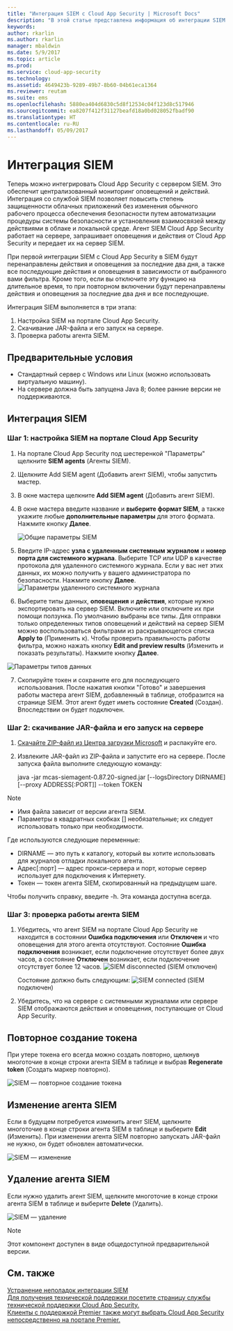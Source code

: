 ```yaml
---
title: "Интеграция SIEM с Cloud App Security | Microsoft Docs"
description: "В этой статье представлена информация об интеграции SIEM с Cloud App Security."
keywords: 
author: rkarlin
ms.author: rkarlin
manager: mbaldwin
ms.date: 5/9/2017
ms.topic: article
ms.prod: 
ms.service: cloud-app-security
ms.technology: 
ms.assetid: 4649423b-9289-49b7-8b60-04b61eca1364
ms.reviewer: reutam
ms.suite: ems
ms.openlocfilehash: 5880ea404d6830c5d8f12534c04f123d8c517946
ms.sourcegitcommit: ea8207f412f31127beafd18a0bd028052fbadf90
ms.translationtype: HT
ms.contentlocale: ru-RU
ms.lasthandoff: 05/09/2017
---
```

# <a name="siem-integration"></a>Интеграция SIEM
    
Теперь можно интегрировать Cloud App Security с сервером SIEM. Это обеспечит централизованный мониторинг оповещений и действий. Интеграция со службой SIEM позволяет повысить степень защищенности облачных приложений без изменения обычного рабочего процесса обеспечения безопасности путем автоматизации процедуры системы безопасности и установления взаимосвязей между действиями в облаке и локальной среде. Агент SIEM Cloud App Security работает на сервере, запрашивает оповещения и действия от Cloud App Security и передает их на сервер SIEM.

При первой интеграции SIEM с Cloud App Security в SIEM будут перенаправлены действия и оповещения за последние два дня, а также все последующие действия и оповещения в зависимости от выбранного вами фильтра. Кроме того, если вы отключите эту функцию на длительное время, то при повторном включении будут перенаправлены действия и оповещения за последние два дня и все последующие.

Интеграция SIEM выполняется в три этапа:
1. Настройка SIEM на портале Cloud App Security. 
2. Скачивание JAR-файла и его запуск на сервере.
3. Проверка работы агента SIEM.

## <a name="prerequisites"></a>Предварительные условия

- Стандартный сервер с Windows или Linux (можно использовать виртуальную машину).
- На сервере должна быть запущена Java 8; более ранние версии не поддерживаются.

## <a name="integrating-with-your-siem"></a>Интеграция SIEM

### <a name="step-1-set-it-up-in-the-cloud-app-security-portal"></a>Шаг 1: настройка SIEM на портале Cloud App Security

1. На портале Cloud App Security под шестеренкой "Параметры" щелкните **SIEM agents** (Агенты SIEM).

2. Щелкните Add SIEM agent (Добавить агент SIEM), чтобы запустить мастер.
3. В окне мастера щелкните **Add SIEM agent** (Добавить агент SIEM).    
4. В окне мастера введите название и **выберите формат SIEM**, а также укажите любые **дополнительные параметры** для этого формата. Нажмите кнопку **Далее**.

   ![Общие параметры SIEM](./media/siem1.png)

5. Введите IP-адрес **узла с удаленным системным журналом** и **номер порта для системного журнала**. Выберите TCP или UDP в качестве протокола для удаленного системного журнала.
Если у вас нет этих данных, их можно получить у вашего администратора по безопасности.
Нажмите кнопку **Далее**.
  ![Параметры удаленного системного журнала](./media/siem2.png)

6. Выберите типы данных, **оповещения** и **действия**, которые нужно экспортировать на сервер SIEM. Включите или отключите их при помощи ползунка. По умолчанию выбраны все типы. Для отправки только определенных типов оповещений и действий на сервер SIEM можно воспользоваться фильтрами из раскрывающегося списка **Apply to** (Применить к).
Чтобы проверить правильность работы фильтра, можно нажать кнопку **Edit and preview results** (Изменить и показать результаты). Нажмите кнопку **Далее**. 

  ![Параметры типов данных](./media/siem3.png)

7. Скопируйте токен и сохраните его для последующего использования. После нажатия кнопки "Готово" и завершения работы мастера агент SIEM, добавленный в таблице, отобразится на странице SIEM. Этот агент будет иметь состояние **Created** (Создан). Впоследствии он будет подключен.

### <a name="step-2-download-the-jar-file-and-run-it-on-your-server"></a>Шаг 2: скачивание JAR-файла и его запуск на сервере

1. [Скачайте ZIP-файл из Центра загрузки Microsoft](https://go.microsoft.com/fwlink/?linkid=838596) и распакуйте его.

2. Извлеките JAR-файл из ZIP-файла и запустите его на сервере.
 После запуска файла выполните следующую команду:
    
      java -jar mcas-siemagent-0.87.20-signed.jar [--logsDirectory DIRNAME] [--proxy ADDRESS[:PORT]] --token TOKEN
> [!NOTE]
> - Имя файла зависит от версии агента SIEM.
> - Параметры в квадратных скобках [] необязательные; их следует использовать только при необходимости.

Где используются следующие переменные:
- DIRNAME — это путь к каталогу, который вы хотите использовать для журналов отладки локального агента.
- Адрес[:порт] — адрес прокси-сервера и порт, которые сервер использует для подключения к Интернету.
- Токен — токен агента SIEM, скопированный на предыдущем шаге.

Чтобы получить справку, введите -h. Эта команда доступна всегда.



### <a name="step-3-validate-that-the-siem-agent-is-working"></a>Шаг 3: проверка работы агента SIEM

1. Убедитесь, что агент SIEM на портале Cloud App Security не находится в состоянии **Ошибка подключения** или **Отключен** и что оповещения для этого агента отсутствуют. Состояние **Ошибка подключения** возникает, если подключение отсутствует более двух часов, а состояние **Отключен** возникает, если подключение отсутствует более 12 часов.
 ![SIEM disconnected](./media/siem-not-connected.png) (SIEM отключен)
 
   Состояние должно быть следующим:  ![SIEM connected](./media/siem-connected.png) (SIEM подключен)

2. Убедитесь, что на сервере с системными журналами или сервере SIEM отображаются действия и оповещения, поступающие от Cloud App Security.


## <a name="regenerating-your-token"></a>Повторное создание токена
При утере токена его всегда можно создать повторно, щелкнув многоточие в конце строки агента SIEM в таблице и выбрав **Regenerate token** (Создать маркер повторно).

 ![SIEM — повторное создание токена](./media/siem-regenerate-token.png)

## <a name="editing-your-siem-agent"></a>Изменение агента SIEM 
Если в будущем потребуется изменить агент SIEM, щелкните многоточие в конце строки агента SIEM в таблице и выберите **Edit** (Изменить). При изменении агента SIEM повторно запускать JAR-файл не нужно, он будет обновлен автоматически.

![SIEM — изменение](./media/siem-edit.png)

## <a name="deleting-your-siem-agent"></a>Удаление агента SIEM
Если нужно удалить агент SIEM, щелкните многоточие в конце строки агента SIEM в таблице и выберите **Delete** (Удалить).

![SIEM — удаление](./media/siem-delete.png)

> [!NOTE]
> Этот компонент доступен в виде общедоступной предварительной версии.

## <a name="see-also"></a>См. также  
[Устранение неполадок интеграции SIEM](troubleshooting-siem.md)   
[Для получения технической поддержки посетите страницу службы технической поддержки Cloud App Security.](http://support.microsoft.com/oas/default.aspx?prid=16031)   
[Клиенты с поддержкой Premier также могут выбрать Cloud App Security непосредственно на портале Premier.](https://premier.microsoft.com/)  
  
  